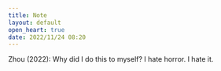 ```yaml
---
title: Note
layout: default
open_heart: true
date: 2022/11/24 08:20
---
```


Zhou (2022): Why did I do this to myself? I hate horror. I hate it.
